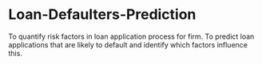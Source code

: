# Loan-Defaulters-Prediction
To quantify risk factors in loan application process for firm. To predict loan applications that are likely to default and identify which factors influence this.
